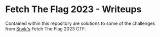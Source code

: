 # Fetch The Flag 2023 - Writeups

Contained within this repository are solutions to some of the challenges from [Snyk's](https://snyk.io/) Fetch The Flag 2023 CTF.
